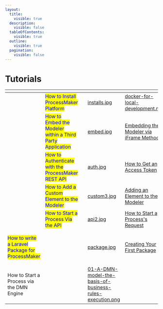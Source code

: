 ```yaml
---
layout:
  title:
    visible: true
  description:
    visible: false
  tableOfContents:
    visible: true
  outline:
    visible: true
  pagination:
    visible: false
---
```


# Tutorials

<table data-view="cards"><thead><tr><th></th><th></th><th></th><th data-hidden data-card-cover data-type="files"></th><th data-hidden data-card-target data-type="content-ref"></th></tr></thead><tbody><tr><td></td><td><mark style="color:blue;">How to Install ProcessMaker Platform</mark></td><td></td><td><a href=".gitbook/assets/installs.jpg">installs.jpg</a></td><td><a href="getting-started/installation/docker-for-local-development.md">docker-for-local-development.md</a></td></tr><tr><td></td><td><mark style="color:blue;">How to Embed the Modeler within a Third Party Application</mark></td><td></td><td><a href=".gitbook/assets/embed.jpg">embed.jpg</a></td><td><a href="http://localhost:5000/s/1CQQHl8EptJvKNQPNSGA/embedding-the-modeler/embedding-the-modeler/embedding-the-modeler-via-iframe-method">Embedding the Modeler via iFrame Method</a></td></tr><tr><td></td><td><mark style="color:blue;">How to Authenticate with the ProcessMaker REST API</mark></td><td></td><td><a href=".gitbook/assets/auth.jpg">auth.jpg</a></td><td><a href="http://localhost:5000/s/7PyIjqHDo60JXPLPD89h/working-with-the-api/how-to-get-an-access-token">How to Get an Access Token</a></td></tr><tr><td></td><td><mark style="color:blue;">How to Add a Custom Element to the Modeler</mark></td><td></td><td><a href=".gitbook/assets/custom3.jpg">custom3.jpg</a></td><td><a href="http://localhost:5000/s/1CQQHl8EptJvKNQPNSGA/embedding-the-modeler/adding-an-element-to-the-modeler">Adding an Element to the Modeler</a></td></tr><tr><td></td><td><mark style="color:blue;">How to Start a Process Via the API</mark></td><td></td><td><a href=".gitbook/assets/api2.jpg">api2.jpg</a></td><td><a href="http://localhost:5000/s/7PyIjqHDo60JXPLPD89h/working-with-the-api/how-to-start-a-processs-request">How to Start a Process's Request</a></td></tr><tr><td><p></p><p><mark style="color:blue;">How to write a Laravel Package for ProcessMaker</mark></p></td><td></td><td></td><td><a href=".gitbook/assets/package.jpg">package.jpg</a></td><td><a href="http://localhost:5000/s/EJcqmnNHBgJFN16gHzvE/developing-packages/creating-your-first-package">Creating Your First Package</a></td></tr><tr><td>How to Start a Process via the DMN Engine</td><td></td><td></td><td><a href="../.gitbook/assets/01-A-DMN-model-the-basis-of-business-rules-execution.png">01-A-DMN-model-the-basis-of-business-rules-execution.png</a></td><td></td></tr></tbody></table>
